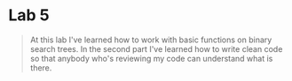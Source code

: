 # Lab 5

> At this lab I've learned how to work with basic functions on binary search trees. 
> In the second part I've learned how to write clean code so that anybody who's reviewing my code can understand what is there.


